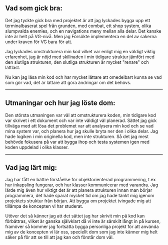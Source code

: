 ## Vad som gick bra:

Det jag tyckte gick bra med projektet är att jag lyckades bygga upp ett terminalbaserat spel från grunden, med combat,
ett shop system, olika slumpvalda enemies, och en navigations meny mellan alla delar. Det kanske inte är helt på VG-nivå.
Men jag Försökte implementera en del av sakerna under kraven för VG bara för att. 

Jag lyckades omstrukturera min kod vilket var enligt mig en väldigt viktig erfarenhet, jag är nöjd med skillnaden i min
tidigare struktur jämfört med den slutliga strukturen, den slutliga strukturen är mycket "renare" och lättläst.

Nu kan jag läsa min kod och har mycket lättare att omedelbart kunna se vad som gör vad, det är lättare att göra ändringar
om det behövs.

---

## Utmaningar och hur jag löste dom:

Den största utmaningen var väl att omstrukturera koden, min tidigare kod var skrivet i ett dokument och var inte väldigt
väl planerad. Sättet jag gick tillväga med att lösa det problemet var att analysera min kod och se vad mina system var,
och planera hur jag skulle bryta ner den i olika delar. 
Jag hade logiken i min originella kod, men inte strukturen. Så det jag mest behövde fokusera på var att bygga ihop 
och testa systemen igen med koden uppdelad i olika klasser.

---

## Vad jag lärt mig:

Jag har fått en bättre förståelse för objektorienterad programmering, t.ex hur inkapsling fungerar, och hur klasser kommunicerar med varandra.
Jag lärde mig även hur viktigt det är att planera strukturen innan man börjar programmera, det hade sparat mycket tid
om jag hade tänkt mig igenom projektets struktur från början. Att bygga om projektet tvingade mig att tillämpa de koncepten
vi har studerat.

Utöver det så känner jag att det sättet jag har skrivit min på kod kan förbättras, vilket är ganska självklart då vi inte 
är särskilt långt in på kursen, framöver så kommer jag fortsätta bygga personliga projekt för att använda mig av de
koncepten vi lär oss, speciellt dom som jag inte känner mig helt säker på för att se till att jag kan och förstår dom väl.

